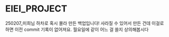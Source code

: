 # EIEI_PROJECT
250207_미희님 하차로 혹시 몰라 만든 백업입니다! 사라질 수 있어서 만든 건데 이걸로 하면 이전 commit 기록이 없어져요. 월요일에 같이 어느 걸 쓸지 상의해봅시다
